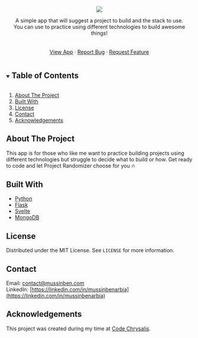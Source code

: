 <!--
*** Thanks for checking out the Best-README-Template. If you have a suggestion
*** that would make this better, please fork the repo and create a pull request
*** or simply open an issue with the tag "enhancement".
*** Thanks again! Now go create something AMAZING! :D
***
***
***
*** To avoid retyping too much info. Do a search and replace for the following:
*** mussinbenarbia, project-randomizer, twitter_handle, email, project_title, project_description
-->

<!-- PROJECT SHIELDS -->
<!--
*** I'm using markdown "reference style" links for readability.
*** Reference links are enclosed in brackets [ ] instead of parentheses ( ).
*** See the bottom of this document for the declaration of the reference variables
*** for contributors-url, forks-url, etc. This is an optional, concise syntax you may use.
*** https://www.markdownguide.org/basic-syntax/#reference-style-links
-->

<!-- PROJECT LOGO -->
<br />
<p align="center">
  <!-- <a href="https://github.com/mussinbenarbia/project-randomizer">
    <img src="images/logo.png" alt="Logo" width="80" height="80">
  </a> -->
  <img src="https://i.imgur.com/afebpzF.png">

  <p align="center">
    A simple app that will suggest a project to build and the stack to use. 
    <br />
    You can use to practice using different technologies to build awesome things!
    <br />
    <br />
    <br />
    <a href="https://project-randomizer.herokuapp.com/">View App</a>
    ·
    <a href="https://github.com/mussinbenarbia/project-randomizer/issues">Report Bug</a>
    ·
    <a href="https://github.com/mussinbenarbia/project-randomizer/issues">Request Feature</a>
  </p>
</p>

<!-- TABLE OF CONTENTS -->
<details open="open">
  <summary><h2 style="display: inline-block">Table of Contents</h2></summary>
  <ol>
    <li><a href="#about-the-project">About The Project</a></li>
    <li><a href="#built-with">Built With</a></li>
    <li><a href="#license">License</a></li>
    <li><a href="#contact">Contact</a></li>
    <li><a href="#acknowledgements">Acknowledgements</a></li>
  </ol>
</details>

<!-- ABOUT THE PROJECT -->

## About The Project

This app is for those who like me want to practice building projects using different technologies but struggle to decide what to build or how. Get ready to code and let Project Randomizer choose for you 🔥

## Built With

- [Python](https://www.python.org)
- [Flask](https://flask.palletsprojects.com/en/2.0.x/)
- [Svelte](https://svelte.dev)
- [MongoDB](https://www.mongodb.com)

<!-- GETTING STARTED

## Getting Started

To get a local copy up and running follow these simple steps.

### Prerequisites

This is an example of how to list things you need to use the software and how to install them.

- npm
  ```sh
  npm install npm@latest -g
  ```

### Installation

1. Clone the repo
   ```sh
   git clone https://github.com/mussinbenarbia/project-randomizer.git
   ```
2. Install NPM packages
   ```sh
   npm install
   ```

<!-- USAGE EXAMPLES -->

<!-- ## Usage

Use this space to show useful examples of how a project can be used. Additional screenshots, code examples and demos work well in this space. You may also link to more resources.

\_For more examples, please refer to the [Documentation](https://example.com)

<!-- CONTRIBUTING -->

<!-- ## Contributing

Contributions are what make the open source community such an amazing place to be learn, inspire, and create. Any contributions you make are **greatly appreciated**.

1. Fork the Project
2. Create your Feature Branch (`git checkout -b feature/AmazingFeature`)
3. Commit your Changes (`git commit -m 'Add some AmazingFeature'`)
4. Push to the Branch (`git push origin feature/AmazingFeature`)
5. Open a Pull Request -->

<!-- LICENSE -->

## License

Distributed under the MIT License. See `LICENSE` for more information.

<!-- CONTACT -->

## Contact

Email: [contact@mussinben.com](mailto:contact@mussinben.com)
<br />
LinkedIn: [https://linkedin.com/in/mussinbenarbia](https://linkedin.com/in/mussinbenarbia)

<!-- ACKNOWLEDGEMENTS -->

## Acknowledgements

This project was created during my time at [Code Chrysalis](https://www.codechrysalis.io).

<!-- MARKDOWN LINKS & IMAGES -->
<!-- https://www.markdownguide.org/basic-syntax/#reference-style-links -->

[contributors-shield]: https://img.shields.io/github/contributors/mussinbenarbia/repo.svg?style=for-the-badge
[contributors-url]: https://github.com/mussinbenarbia/repo/graphs/contributors
[forks-shield]: https://img.shields.io/github/forks/mussinbenarbia/repo.svg?style=for-the-badge
[forks-url]: https://github.com/mussinbenarbia/repo/network/members
[stars-shield]: https://img.shields.io/github/stars/mussinbenarbia/repo.svg?style=for-the-badge
[stars-url]: https://github.com/mussinbenarbia/repo/stargazers
[issues-shield]: https://img.shields.io/github/issues/mussinbenarbia/repo.svg?style=for-the-badge
[issues-url]: https://github.com/mussinbenarbia/repo/issues
[license-shield]: https://img.shields.io/github/license/mussinbenarbia/repo.svg?style=for-the-badge
[license-url]: https://github.com/mussinbenarbia/repo/blob/master/LICENSE.txt
[linkedin-shield]: https://img.shields.io/badge/-LinkedIn-black.svg?style=for-the-badge&logo=linkedin&colorB=555
[linkedin-url]: https://linkedin.com/in/mussinbenarbia
